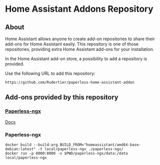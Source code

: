 # Home Assistant Addons Repository

## About

Home Assistant allows anyone to create add-on repositories to share their add-ons for Home Assistant easily. This repository is one of those repositories, providing extra Home Assistant add-ons for your installation.

In the Home Assistant add-on store, a possibility to add a repository is provided.

Use the following URL to add this repository:

```
https://github.com/Rudertier/paperless-home-assistant-addon
```

## Add-ons provided by this repository

### [Paperless-ngx](paperless-ngx)

[Docs](paperless-ngx/DOCS.md)


### Paperless-ngx

```
docker build --build-arg BUILD_FROM="homeassistant/amd64-base-debian:latest" -t local/paperless-ngx ./paperless-ngx/
docker run -p 8000:8000 -v $PWD/paperless-ngx/data:/data local/paperless-ngx
```
